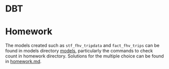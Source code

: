 # DBT  


# Homework  

The models created such as `stf_fhv_tripdata` and `fact_fhv_trips` can be found in models directory <a href="https://github.com/AksharGoyal/de-zoomcamp-2023/tree/main/week4/models">models</a>, particularly the commands to check count in homework directory. Solutions for the multiple choice can be found in <a href="https://github.com/AksharGoyal/de-zoomcamp-2023/blob/main/week4/homework.md">homework.md</a>.
